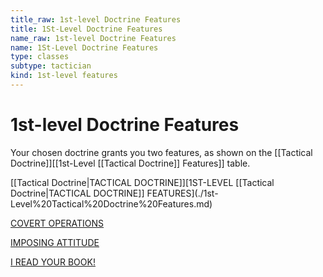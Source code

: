 ```yaml
---
title_raw: 1st-level Doctrine Features
title: 1St-Level Doctrine Features
name_raw: 1st-level Doctrine Features
name: 1St-Level Doctrine Features
type: classes
subtype: tactician
kind: 1st-level features
---
```


# 1st-level Doctrine Features

Your chosen doctrine grants you two features, as shown on the [[Tactical Doctrine]]\[\[1st-Level [[Tactical Doctrine]] Features\]\] table.

[[Tactical Doctrine|TACTICAL DOCTRINE]]\[1ST-LEVEL [[Tactical Doctrine|TACTICAL DOCTRINE]] FEATURES\](./1st-Level%20Tactical%20Doctrine%20Features.md)

[COVERT OPERATIONS](./Covert%20Operations.md)

[IMPOSING ATTITUDE](./Imposing%20Attitude.md)

[I READ YOUR BOOK!](./I%20Read%20Your%20Book.md)
